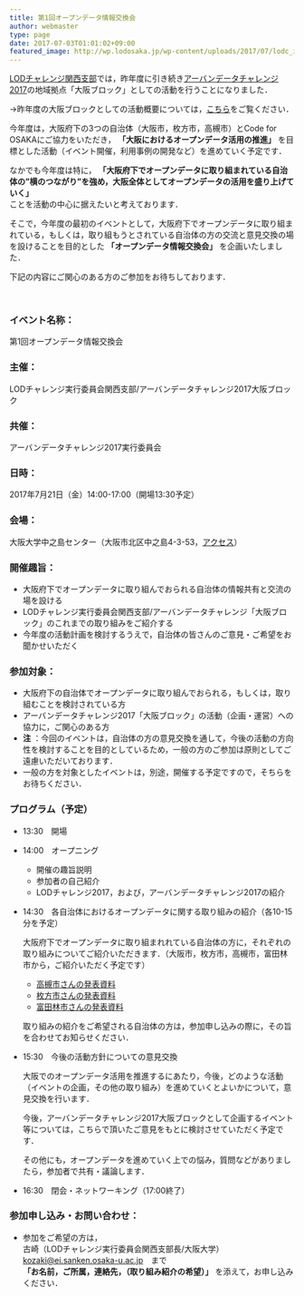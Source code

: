 ```yaml
---
title: 第1回オープンデータ情報交換会
author: webmaster
type: page
date: 2017-07-03T01:01:02+09:00
featured_image: http://wp.lodosaka.jp/wp-content/uploads/2017/07/lodc_icon.png
---
```


[LODチャレンジ関西支部][1]では，昨年度に引き続き[アーバンデータチャレンジ2017][2]の地域拠点「大阪ブロック」としての活動を行うことになりました．  

→昨年度の大阪ブロックとしての活動概要については，[こちら][3]をご覧ください．  

今年度は，大阪府下の3つの自治体（大阪市，枚方市，高槻市）とCode for OSAKAにご協力をいただき，
**「大阪におけるオープンデータ活用の推進」**
を目標とした活動（イベント開催，利用事例の開発など）を進めていく予定です．  

なかでも今年度は特に， 
**「大阪府下でオープンデータに取り組まれている自治体の”横のつながり”を強め，大阪全体としてオープンデータの活用を盛り上げていく」**  
ことを活動の中心に据えたいと考えております．  

そこで，今年度の最初のイベントとして，大阪府下でオープンデータに取り組まれている，もしくは，取り組もうとされている自治体の方の交流と意見交換の場を設けることを目的とした
**「オープンデータ情報交換会」**
を企画いたしました．  

下記の内容にご関心のある方のご参加をお待ちしております．  

&nbsp;

### イベント名称：

第1回オープンデータ情報交換会  

### 主催：

LODチャレンジ実行委員会関西支部/アーバンデータチャレンジ2017大阪ブロック  

### 共催：

アーバンデータチャレンジ2017実行委員会  

### 日時：

2017年7月21日（金）14:00-17:00（開場13:30予定）  

### 会場：

大阪大学中之島センター（大阪市北区中之島4-3-53，[アクセス][4]）  

### 開催趣旨：

- 大阪府下でオープンデータに取り組んでおられる自治体の情報共有と交流の場を設ける
- LODチャレンジ実行委員会関西支部/アーバンデータチャレンジ「大阪ブロック」のこれまでの取り組みをご紹介する
- 今年度の活動計画を検討するうえで，自治体の皆さんのご意見・ご希望をお聞かせいただく

### 参加対象：

- 大阪府下の自治体でオープンデータに取り組んでおられる，もしくは，取り組むことを検討されている方
- アーバンデータチャレンジ2017「大阪ブロック」の活動（企画・運営）への協力に，ご関心のある方
- **注** ：今回のイベントは，自治体の方の意見交換を通して，今後の活動の方向性を検討することを目的としているため，一般の方のご参加は原則としてご遠慮いただいております．  
- 一般の方を対象としたイベントは，別途，開催する予定ですので，そちらをお待ちください．

### プログラム（予定）

+ 13:30　開場

+ 14:00　オープニング

  * 開催の趣旨説明
  * 参加者の自己紹介
  * LODチャレンジ2017，および，アーバンデータチャレンジ2017の紹介  

+ 14:30　各自治体におけるオープンデータに関する取り組みの紹介（各10-15分を予定）

  大阪府下でオープンデータに取り組まれれている自治体の方に，それぞれの取り組みについてご紹介いただきます．（大阪市，枚方市，高槻市，富田林市から，ご紹介いただく予定です）  

  * [高槻市さんの発表資料](http://lodosaka.jp/doc/20170721TakatsukiOpenData.pdf)
  * [枚方市さんの発表資料](http://lodosaka.jp/doc/20170721HirakataOpenData.pdf)
  * [富田林市さんの発表資料](https://www.slideshare.net/asanokazuhito/20170721-78085553)

  取り組みの紹介をご希望される自治体の方は，参加申し込みの際に，その旨を合わせてお知らせください．

+ 15:30　今後の活動方針についての意見交換

  大阪でのオープンデータ活用を推進するにあたり，今後，どのような活動（イベントの企画，その他の取り組み）を進めていくとよいかについて，意見交換を行います．

  今後，アーバンデータチャレンジ2017大阪ブロックとして企画するイベント等については，こちらで頂いたご意見をもとに検討させていただく予定です．

  その他にも，オープンデータを進めていく上での悩み，質問などがありましたら，参加者で共有・議論します．


+ 16:30　閉会・ネットワーキング（17:00終了）

### 参加申し込み・お問い合わせ：

  * 参加をご希望の方は，  
    古崎（LODチャレンジ実行委員会関西支部長/大阪大学）  
    kozaki@ei.sanken.osaka-u.ac.jp　まで  
    **「お名前，ご所属，連絡先，（取り組み紹介の希望）」**
    を添えて，お申し込みください．

 [1]: https://wp.lodosaka.jp/about/
 [2]: http://urbandata-challenge.jp/about2017
 [3]: http://urbandata-challenge.jp/tag/osaka
 [4]: http://www.onc.osaka-u.ac.jp/others/map/index.php

